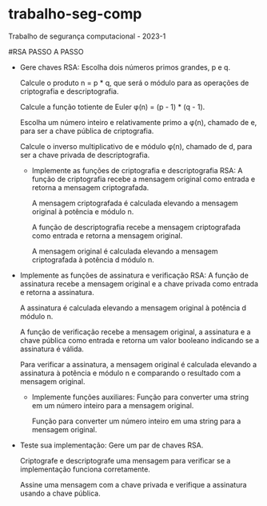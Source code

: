 # trabalho-seg-comp
Trabalho de segurança computacional - 2023-1

#RSA PASSO A PASSO

- Gere chaves RSA:
     Escolha dois números primos grandes, p e q.
     
     Calcule o produto n = p * q, que será o módulo para as operações de criptografia e descriptografia.
     
     Calcule a função totiente de Euler φ(n) = (p - 1) * (q - 1).
     
     Escolha um número inteiro e relativamente primo a φ(n), chamado de e, para ser a chave pública de criptografia.
     
     Calcule o inverso multiplicativo de e módulo φ(n), chamado de d, para ser a chave privada de descriptografia.
     

  - Implemente as funções de criptografia e descriptografia RSA:
     A função de criptografia recebe a mensagem original como entrada e retorna a mensagem criptografada.
     
     A mensagem criptografada é calculada elevando a mensagem original à potência e módulo n.
     
     A função de descriptografia recebe a mensagem criptografada como entrada e retorna a mensagem original.
     
     A mensagem original é calculada elevando a mensagem criptografada à potência d módulo n.


- Implemente as funções de assinatura e verificação RSA:
     A função de assinatura recebe a mensagem original e a chave privada como entrada e retorna a assinatura.
     
     A assinatura é calculada elevando a mensagem original à potência d módulo n.
     
     A função de verificação recebe a mensagem original, a assinatura e a chave pública como entrada e retorna um valor booleano indicando se a assinatura é válida.
     
     Para verificar a assinatura, a mensagem original é calculada elevando a assinatura à potência e módulo n e comparando o resultado com a mensagem original.
     

  - Implemente funções auxiliares:
     Função para converter uma string em um número inteiro para a mensagem original.
     
     Função para converter um número inteiro em uma string para a mensagem original.
     

 - Teste sua implementação:
    Gere um par de chaves RSA.

    Criptografe e descriptografe uma mensagem para verificar se a implementação funciona corretamente.
     
    Assine uma mensagem com a chave privada e verifique a assinatura usando a chave pública.
     
